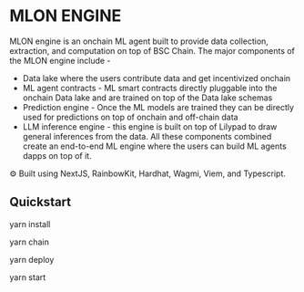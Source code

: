 # MLON ENGINE

MLON engine is an onchain ML agent built to provide data collection, extraction, and computation on top of BSC Chain. The major components of the MLON engine include -

- Data lake where the users contribute data and get incentivized onchain
- ML agent contracts - ML smart contracts directly pluggable into the onchain Data lake and are trained on top of the Data lake schemas
- Prediction engine - Once the ML models are trained they can be directly used for predictions on top of onchain and off-chain data
- LLM inference engine - this engine is built on top of Lilypad to draw general inferences from the data.
  All these components combined create an end-to-end ML engine where the users can build ML agents dapps on top of it.

⚙️ Built using NextJS, RainbowKit, Hardhat, Wagmi, Viem, and Typescript.

## Quickstart

yarn install

yarn chain

yarn deploy

yarn start




